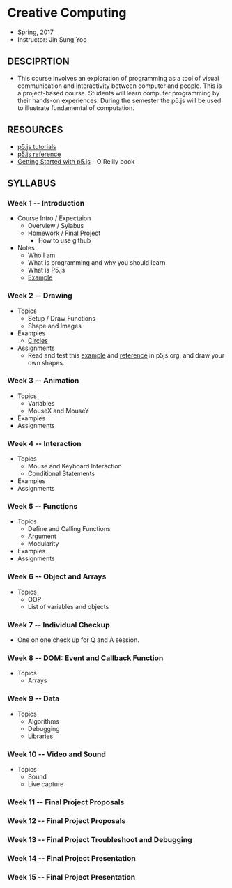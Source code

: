 # Creative Computing
- Spring, 2017
- Instructor: Jin Sung Yoo

## DESCIPRTION
- This course involves an exploration of programming as a tool of visual communication and interactivity between computer and people. This is a project-based course. Students will learn computer programming by their hands-on experiences. During the semester the p5.js will be used to illustrate fundamental of computation.

## RESOURCES
- [p5.js tutorials](http://p5js.org/tutorials/)
- [p5.js reference](http://p5js.org/reference)
- [Getting Started with p5.js](http://amzn.to/1PmztVt) - O'Reilly book

## SYLLABUS

### Week 1 -- Introduction
* Course Intro / Expectaion
  * Overview / Sylabus
  * Homework / Final Project
    * How to use github
* Notes
  * Who I am
  * What is programming and why you should learn
  * What is P5.js
  * [Example](https://jinsung.github.io/sva-cc-spring-2017/week01/examples/01/index.html)

### Week 2 -- Drawing
* Topics
  * Setup / Draw Functions
  * Shape and Images
* Examples
  * [Circles](https://jinsung.github.io/sva-cc-spring-2017/week02/examples/01/index.html)
* Assignments
  * Read and test this [example](https://p5js.org/examples/form-shape-primitives.html) and [reference](https://p5js.org/reference/#group-Shape) in p5js.org, and draw your own shapes.

### Week 3 -- Animation
* Topics
  * Variables
  * MouseX and MouseY
* Examples
* Assignments

### Week 4 -- Interaction
* Topics
  * Mouse and Keyboard Interaction
  * Conditional Statements
* Examples
* Assignments

### Week 5 -- Functions
* Topics
  * Define and Calling Functions
  * Argument
  * Modularity
* Examples
* Assignments

### Week 6 -- Object and Arrays
* Topics
  * OOP
  * List of variables and objects

### Week 7 -- Individual Checkup
* One on one check up for Q and A session.

### Week 8 -- DOM: Event and Callback Function
* Topics
  * Arrays

### Week 9 -- Data
* Topics
  * Algorithms
  * Debugging
  * Libraries

### Week 10 -- Video and Sound
* Topics
  * Sound
  * Live capture

### Week 11 -- Final Project Proposals

### Week 12 -- Final Project Proposals

### Week 13 -- Final Project Troubleshoot and Debugging

### Week 14 -- Final Project Presentation

### Week 15 -- Final Project Presentation
